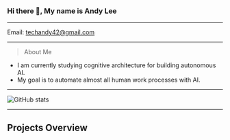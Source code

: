 ### Hi there 👋, My name is Andy Lee

---

Email: techandy42@gmail.com

---

> About Me

- I am currently studying cognitive architecture for building autonomous AI.  
- My goal is to automate almost all human work processes with AI.  

---

![GitHub stats](https://github-readme-stats.vercel.app/api?username=gitHubAndyLee2020&show_icons=true)  
  
---
  
## Projects Overview
  



